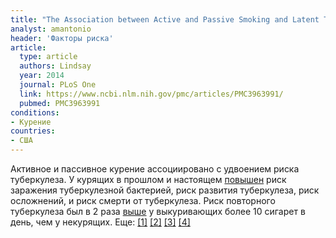 ```yaml
---
title: "The Association between Active and Passive Smoking and Latent Tuberculosis Infection in Adults and Children in the United States: Results from NHANES"
analyst: amantonio
header: 'Факторы риска'
article:
  type: article
  authors: Lindsay
  year: 2014
  journal: PLoS One
  link: https://www.ncbi.nlm.nih.gov/pmc/articles/PMC3963991/
  pubmed: PMC3963991
conditions:
- Курение
countries:
- США
---
```


Активное и пассивное курение ассоциировано с удвоением риска туберкулеза.
У курящих в прошлом и настоящем [повышен](https://www.ncbi.nlm.nih.gov/pubmed/17684684) риск заражения туберкулезной бактерией, риск развития туберкулеза, риск осложнений, и риск смерти от туберкулеза.
Риск повторного туберкулеза был в 2 раза [выше](https://www.ncbi.nlm.nih.gov/pubmed/24670708) у выкуривающих более 10 сигарет в день, чем у некурящих. Еще: [[1]](http://erj.ersjournals.com/content/43/2/630) [[2]](https://www.ncbi.nlm.nih.gov/pubmed/24037702) [[3]](https://www.ncbi.nlm.nih.gov/pubmed/19674472) [[4]](https://www.ncbi.nlm.nih.gov/pubmed/15282201)
